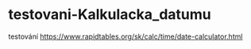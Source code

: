 # testovani-Kalkulacka_datumu
testování https://www.rapidtables.org/sk/calc/time/date-calculator.html
